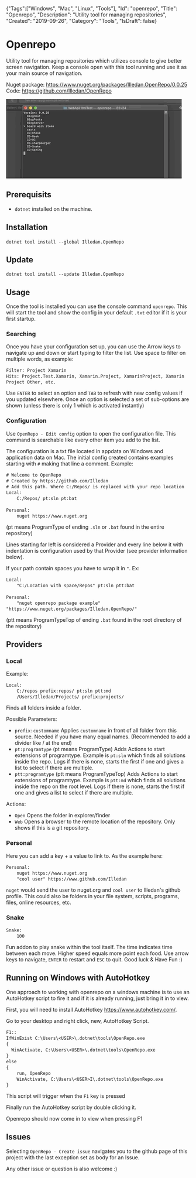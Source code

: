 {"Tags":["Windows", "Mac", "Linux", "Tools"], "Id": "openrepo", "Title": "Openrepo", "Description": "Utility tool for managing repositories", "Created": "2019-09-26", "Category": "Tools", "IsDraft": false}

# Openrepo

Utility tool for managing repositories which utilizes console to give better screen navigation.
Keep a console open with this tool running and use it as your main source of navigation.

Nuget package: https://www.nuget.org/packages/Illedan.OpenRepo/0.0.25
Code: https://github.com/Illedan/OpenRepo

![Usage](https://github.com/Illedan/BlogPosts/blob/master/Images/openrepo.gif?raw=true)

## Prerequisits

- `dotnet` installed on the machine.

## Installation

`dotnet tool install --global Illedan.OpenRepo`

## Update

`dotnet tool install --update Illedan.OpenRepo`

## Usage

Once the tool is installed you can use the console command `openrepo`. This will start the tool and show the config in your default `.txt` editor if it is your first startup.

### Searching

Once you have your configuration set up, you can use the Arrow keys to navigate up and down or start typing to filter the list. Use space to filter on multiple words, as example:
```
Filter: Project Xamarin
Hits: Project.Test.Xamarin, Xamarin.Project, XamarinProject, Xamarin Project Other, etc.
```

Use `ENTER` to select an option and `TAB` to refresh with new config values if you updated elsewhere.
Once an option is selected a set of sub-options are shown (unless there is only 1 which is activated instantly)

### Configuration

Use `OpenRepo - Edit config` option to open the configuration file. This command is searchable like every other item you add to the list.

The configuration is a txt file located in appdata on Windows and application data on Mac. The initial config created contains examples starting with `#` making that line a comment. Example:
```
# Welcome to OpenRepo
# Created by https://github.com/Illedan 
# Add this path. Where C:/Repos/ is replaced with your repo location
Local:
    C:/Repos/ pt:sln pt:bat

Personal:
    nuget https://www.nuget.org
```
(pt means ProgramType of ending `.sln` or `.bat` found in the entire repository)

Lines starting far left is considered a Provider and every line below it with indentation is configuration used by that Provider (see provider information below).

If your path contain spaces you have to wrap it in `"`. Ex:
```
Local:
    "C:/Location with space/Repos" pt:sln ptt:bat 

Personal:
    "nuget openrepo package example" "https://www.nuget.org/packages/Illedan.OpenRepo/"
```
(ptt means ProgramTypeTop of ending `.bat` found in the root directory of the repository)

## Providers

### Local

Example:
```
Local:
    C:/repos prefix:repos/ pt:sln ptt:md
    /Users/Illedan/Projects/ prefix:projects/
```

Finds all folders inside a folder.

Possible Parameters:
- `prefix:customname` Applies `customname` in front of all folder from this source. Needed if you have many equal names. (Recommended to add a divider like / at the end)
- `pt:programtype` (pt means ProgramType) Adds Actions to start extensions of programtype. Example is `pt:sln` which finds all solutions inside the repo. Logs if there is none, starts the first if one and gives a list to select if there are multiple.
- `ptt:programtype` (ptt means ProgramTypeTop) Adds Actions to start extensions of programtype. Example is `ptt:md` which finds all solutions inside the repo on the root level. Logs if there is none, starts the first if one and gives a list to select if there are multiple.

Actions:
- `Open` Opens the folder in explorer/finder
- `Web` Opens a browser to the remote location of the repository. Only shows if this is a git repository.

### Personal

Here you can add a key + a value to link to. As the example here:
```
Personal:
    nuget https://www.nuget.org
    "cool user" https://www.github.com/Illedan
```
`nuget` would send the user to nuget.org and `cool user` to Illedan's github profile.
This could also be folders in your file system, scripts, programs, files, online resources, etc.

### Snake

```
Snake:
    100
```
Fun addon to play snake within the tool itself. The time indicates time between each move. Higher speed equals more point each food. Use arrow keys to navigate, `ENTER` to restart and `ESC` to quit. Good luck & Have Fun :) 


## Running on Windows with AutoHotkey
One approach to working with openrepo on a windows machine is to use an AutoHotkey script to fire it and if it is already running, just bring it in to view.

First, you will need to install AutoHotkey https://www.autohotkey.com/.

Go to your desktop and right click, new, AutoHotkey Script.

```
F1::
IfWinExist C:\Users\<USER>\.dotnet\tools\OpenRepo.exe
{
  WinActivate, C:\Users\<USER>\.dotnet\tools\OpenRepo.exe
}
else
{
    run, OpenRepo
    WinActivate, C:\Users\<USER>I\.dotnet\tools\OpenRepo.exe
}
```
This script will trigger when the ```F1``` key is pressed

Finally run the AutoHotkey script by double clicking it. 

Openrepo should now come in to view when pressing F1

## Issues

Selecting `OpenRepo - Create issue` navigates you to the github page of this project with the last exception set as body for an Issue.

Any other issue or question is also welcome :) 

